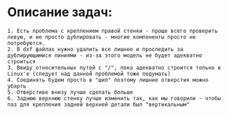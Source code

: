# Описание задач:

    1. Есть проблема с креплением правой стенки - проще всего проверить левую, и ее просто дублировать - многие компоненты просто не потребуются.
    2. В dxf файлах нужно удалить все лишнее и проследить за дублирующимися линиями - из-за этого модель не будет адекватно строиться
    3. Ввиду относительных путей с "/", пока адекватно строится только в Linux'e (следует над данной проблемой тоже подумать)
    4. Соединять будем просто в "шип" поэтому лишние отверстия можно убарть
    5. Отверстиве внизу лучше сделать больше
    6. Заднюю верхнюю стенку лучше изменить так, как мы говорили - чтобы паз для крепления задней верхней детали был "вертикальным"